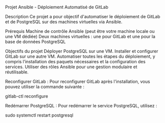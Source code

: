 Projet Ansible - Déploiement Automatisé de GitLab


Description
Ce projet a pour objectif d'automatiser le déploiement de GitLab et de PostgreSQL sur des machines virtuelles via Ansible. 

Prérequis
Machine de contrôle Ansible (peut être votre machine locale ou une VM dédiée)
Deux machines virtuelles : une pour GitLab et une pour la base de données PostgreSQL

Objectifs du projet
Déployer PostgreSQL sur une VM.
Installer et configurer GitLab sur une autre VM.
Automatiser toutes les étapes du déploiement, y compris l’installation des paquets nécessaires et la configuration des services.
Utiliser des rôles Ansible pour une gestion modulaire et réutilisable.


Reconfigurer GitLab : Pour reconfigurer GitLab après l'installation, vous pouvez utiliser la commande suivante :

gitlab-ctl reconfigure


Redémarrer PostgreSQL : Pour redémarrer le service PostgreSQL, utilisez :

sudo systemctl restart postgresql
